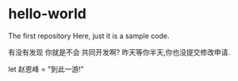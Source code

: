 # hello-world
The first repository
Here, just it is a sample code.

有没有发现 你就是不会 共同开发啊?
昨天等你半天,你也没提交修改申请.

let 赵恩峰 = "到此一游!"